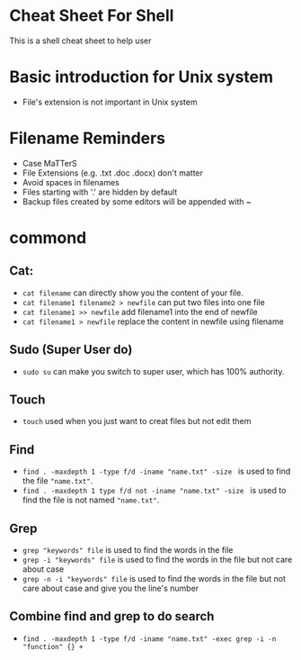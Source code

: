 # Cheat Sheet For Shell
This is a shell cheat sheet to help user
# Basic introduction for Unix system
- File's extension is not important in Unix system

# Filename Reminders

- Case MaTTerS
- File Extensions (e.g. .txt .doc .docx) don't matter
- Avoid spaces in filenames
- Files starting with '.' are hidden by default
- Backup files created by some editors will be appended with ~

# commond 
## Cat: 
- `cat filename` can directly show you the content of your file. 
- `cat filename1 filename2 > newfile` can put two files into one file
- `cat filename1 >> newfile` add filename1 into the end of newfile
- `cat filename1 > newfile` replace the content in newfile using filename

## Sudo (Super User do)
- `sudo su` can make you switch to super user, which has 100% authority.

## Touch
- `touch` used when you just want to creat files but not edit them

## Find
- `find . -maxdepth 1 -type f/d -iname "name.txt" -size ` is used to find the file `"name.txt"`.
- `find . -maxdepth 1 type f/d not -iname "name.txt" -size ` is used to find the file is not named `"name.txt"`.

## Grep
- `grep "keywords" file` is used to find the words in the file
- `grep -i "keywords" file` is used to find the words in the file but not care about case
- `grep -n -i "keywords" file` is used to find the words in the file but not care about case and give you the line's number

## Combine find and grep to do search
- `find . -maxdepth 1 -type f/d -iname "name.txt" -exec grep -i -n "function" {} +`




